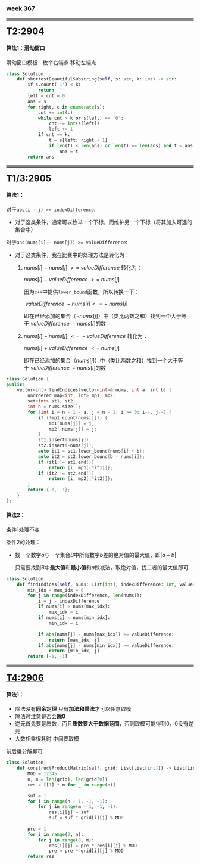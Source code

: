 ### week 367



<hr class="no-shadow" style="border: none; border-top: 6px solid gray;">



[<font size=5>**T2:2904**</font>](https://leetcode.cn/problems/shortest-and-lexicographically-smallest-beautiful-string/)

#### 算法1：滑动窗口

滑动窗口模板：枚举右端点  移动左端点

```python
class Solution:
    def shortestBeautifulSubstring(self, s: str, k: int) -> str:
        if s.count('1') < k:
            return ''
        left = cnt = 0
        ans = s
        for right, c in enumerate(s):
            cnt += int(c)
            while cnt > k or s[left] == '0':
                cnt -= int(s[left])
                left += 1
            if cnt == k:
                t = s[left: right + 1]
                if len(t) < len(ans) or len(t) == len(ans) and t < ans:
                    ans = t
        return ans
```



<hr class="no-shadow" style="border: none; border-top: 6px solid gray;">



[<font size=5>**T1/3:2905**</font>](https://leetcode.cn/problems/find-indices-with-index-and-value-difference-ii/description/)

#### 算法1：

对于`abs(i - j) >= indexDifference`:

- 对于这类条件，通常可以枚举一个下标，而维护另一个下标（将其加入可选的集合中）

对于`ans(nums[i] - nums[j]) >= valueDifference`:

- 对于这类条件，我在比赛中的处理方法是转化为：

  1. $nums[i]\  -\  nums[j]\  >=\  valueDifference$  转化为：

     $nums[i]\  -\ valueDifference \  >=\  nums[j]$

     因为`c++`中提供`lower_bound`函数，所以转换一下：

     $\ valueDifference \ - nums[i]  <= -\  nums[j]$

     即在已经添加的集合（$-nums[j]$）中（类比两数之和）找到一个大于等于$\ valueDifference \ - nums[i]$的数

  2. $nums[i]\  -\  nums[j]\  <=\  -valueDifference$ 转化为：

     $nums[i]\  +\ valueDifference \  <=\  nums[j]$

     即在已经添加的集合（$nums[j]$）中（类比两数之和）找到一个大于等于$\ valueDifference \ + nums[i]$的数

```c++
class Solution {
public:
    vector<int> findIndices(vector<int>& nums, int a, int b) {
        unordered_map<int, int> mp1, mp2;
        set<int> st1, st2;
        int n = nums.size();
        for (int i = n - 1 - a, j = n - 1; i >= 0; i--, j--) {
            if (!mp1.count(nums[j])) {
                mp1[nums[j]] = j;
                mp2[-nums[j]] = j;
            }
            st1.insert(nums[j]);
            st2.insert(-nums[j]);
            auto it1 = st1.lower_bound(nums[i] + b);
            auto it2 = st2.lower_bound(b - nums[i]);
            if (it1 != st1.end())
                return {i, mp1[(*it1)]};
            if (it2 != st2.end())
                return {i, mp2[(*it2)]};
        }
        return {-1, -1};
    }
};
```



#### 算法2：

条件1处理不变

条件2的处理：

- 找一个数字$a$与一个集合$B$中所有数字$b$差的绝对值的最大值，即$|a - b|$

  只需要找到$B$中**最大值**和**最小值**和$a$做减法，取绝对值，找二者的最大值即可

```python
class Solution:
    def findIndices(self, nums: List[int], indexDifference: int, valueDifference: int) -> List[int]:
        min_idx = max_idx = 0
        for j in range(indexDifference, len(nums)):
            i = j - indexDifference
            if nums[i] > nums[max_idx]:
                max_idx = i
            if nums[i] < nums[min_idx]:
                min_idx = i
            
            if abs(nums[j] - nums[max_idx]) >= valueDifference:
                return [max_idx, j]
            if abs(nums[j] - nums[min_idx]) >= valueDifference:
                return [min_idx, j]
        return [-1, -1]
```



<hr class="no-shadow" style="border: none; border-top: 6px solid gray;">



[<font size=5>**T4:2906**</font>](https://leetcode.cn/problems/construct-product-matrix/description/)

#### 算法1：

- 除法没有**同余定理**  只有**加法和乘法**才可以任意取模
- 除法时注意是否会**除0**
- 逆元首先要是质数，而且**质数要大于数据范围**，否则取模可能得到0，0没有逆元
- 大数相乘很耗时 中间要取模

前后缀分解即可

```python
class Solution:
    def constructProductMatrix(self, grid: List[List[int]]) -> List[List[int]]:
        MOD = 12345
        n, m = len(grid), len(grid[0])
        res = [[1] * m for _ in range(n)]

        suf = 1
        for i in range(n - 1, -1, -1):
            for j in range(m - 1, -1, -1):
                res[i][j] = suf
                suf = suf * grid[i][j] % MOD
        
        pre = 1
        for i in range(0, n):
            for j in range(0, m):
                res[i][j] = pre * res[i][j] % MOD
                pre = pre * grid[i][j] % MOD
        return res
```



